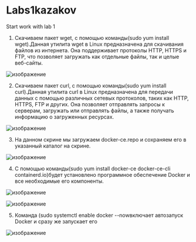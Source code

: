 # Labs1kazakov

Start work with lab 1
1. Скачиваем пакет wget, с помощью команды(sudo yum install wget).Данная утилита wget в Linux предназначена для скачивания файлов из интернета. Она поддерживает протоколы HTTP, HTTPS и FTP, что позволяет загружать как отдельные файлы, так и целые веб-сайты.

![изображение](https://github.com/user-attachments/assets/9c704924-ce0b-41b7-b447-5a6ffeb68977)

2. Скачиваем пакет curl, с помощью команды(sudo yum install curl).Данная утилита curl в Linux предназначена для передачи данных с помощью различных сетевых протоколов, таких как HTTP, HTTPS, FTP и других. Она позволяет отправлять запросы к серверам, загружать или отправлять файлы, а также получать информацию о загруженных ресурсах.

![изображение](https://github.com/user-attachments/assets/e9a461ba-406b-462a-b8c0-8e86f8c64b97)


3. На данном скрине мы загружаем docker-ce.repo и сохраняем его в указанный каталог на скрине.

![изображение](https://github.com/user-attachments/assets/7696ec6a-104b-4677-a53c-321e1afb458c)

4. С помощью команды(sudo yum install docker-ce docker-ce-cli containerd.io)будет установлено программное обеспечение Docker и все необходимые его компоненты.

![изображение](https://github.com/user-attachments/assets/daa0ea9f-1107-45ea-bc67-7698b2c3203d)

![изображение](https://github.com/user-attachments/assets/efce071f-3460-47b1-9c86-65b0d4fdbf63)


5. Команда (sudo systemctl enable docker --nowвключает автозапуск Docker и сразу же запускает его

![изображение](https://github.com/user-attachments/assets/e473217a-1d18-4265-9eaf-03e3bf6c9f22)
